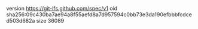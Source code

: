 version https://git-lfs.github.com/spec/v1
oid sha256:09c430ba7ae94a8f55aefd8a7d957594c0bb73e3da190efbbbfcdced503d682a
size 36089
